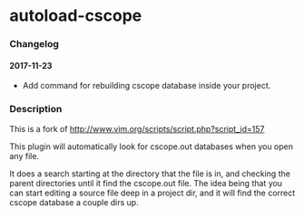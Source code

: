 # autoload-cscope

### Changelog

#### 2017-11-23
 - Add command for rebuilding cscope database inside your project.

### Description
This is a fork of http://www.vim.org/scripts/script.php?script_id=157

This plugin will automatically look for cscope.out databases when you open any file.

It does a search starting at the directory that the file is in, and checking the parent directories until it find the cscope.out file.  The idea being that you can start editing a source file deep in a project dir, and it will find the correct cscope database a couple dirs up.
